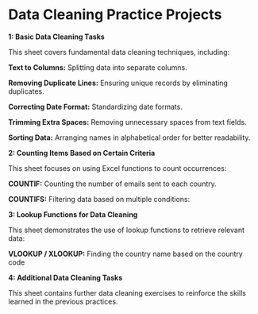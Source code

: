 # Data Cleaning Practice Projects

**1: Basic Data Cleaning Tasks**

This sheet covers fundamental data cleaning techniques, including:

**Text to Columns:** Splitting data into separate columns.

**Removing Duplicate Lines:** Ensuring unique records by eliminating duplicates.

**Correcting Date Format:** Standardizing date formats.

**Trimming Extra Spaces:** Removing unnecessary spaces from text fields.

**Sorting Data:** Arranging names in alphabetical order for better readability.

**2: Counting Items Based on Certain Criteria**

This sheet focuses on using Excel functions to count occurrences:

**COUNTIF:** Counting the number of emails sent to each country.

**COUNTIFS:** Filtering data based on multiple conditions:


**3: Lookup Functions for Data Cleaning**

This sheet demonstrates the use of lookup functions to retrieve relevant data:

**VLOOKUP / XLOOKUP:** Finding the country name based on the country code


**4: Additional Data Cleaning Tasks**

This sheet contains further data cleaning exercises to reinforce the skills learned in the previous practices.

